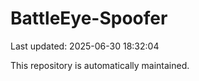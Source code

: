 # BattleEye-Spoofer

Last updated: 2025-06-30 18:32:04

This repository is automatically maintained.
